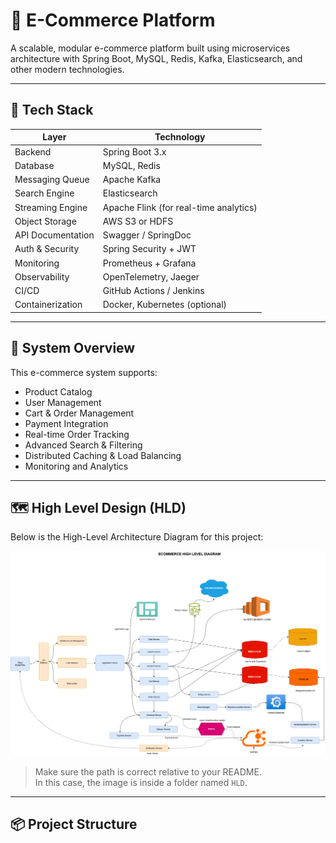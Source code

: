 # 🛒 E-Commerce Platform

A scalable, modular e-commerce platform built using microservices architecture with Spring Boot, MySQL, Redis, Kafka, Elasticsearch, and other modern technologies.

---

## 🧩 Tech Stack

| Layer              | Technology                              |
|--------------------|------------------------------------------|
| Backend            | Spring Boot 3.x                          |
| Database           | MySQL, Redis                             |
| Messaging Queue    | Apache Kafka                             |
| Search Engine      | Elasticsearch                            |
| Streaming Engine   | Apache Flink (for real-time analytics)   |
| Object Storage     | AWS S3 or HDFS                           |
| API Documentation  | Swagger / SpringDoc                      |
| Auth & Security    | Spring Security + JWT                    |
| Monitoring         | Prometheus + Grafana                     |
| Observability      | OpenTelemetry, Jaeger                    |
| CI/CD              | GitHub Actions / Jenkins                 |
| Containerization   | Docker, Kubernetes (optional)            |

---

## 🧠 System Overview

This e-commerce system supports:

- Product Catalog
- User Management
- Cart & Order Management
- Payment Integration
- Real-time Order Tracking
- Advanced Search & Filtering
- Distributed Caching & Load Balancing
- Monitoring and Analytics

---

## 🗺️ High Level Design (HLD)

Below is the High-Level Architecture Diagram for this project:

![E-Commerce HLD Diagram](./ecommerce/EcomHLD.drawio.png)

> Make sure the path is correct relative to your README.  
> In this case, the image is inside a folder named `HLD`.

---

## 📦 Project Structure

